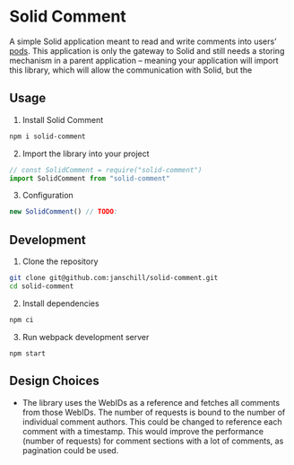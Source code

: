 # Solid Comment

A simple Solid application meant to read and write comments into users’ [pods](https://solidproject.org/users/get-a-pod).
This application is only the gateway to Solid and still needs a storing mechanism in a parent application – meaning your application will import this library, which will allow the communication with Solid, but the

## Usage

1. Install Solid Comment

```bash
npm i solid-comment
```

2. Import the library into your project

```js
// const SolidComment = require("solid-comment")
import SolidComment from "solid-comment"
```

3. Configuration

```js
new SolidComment() // TODO:
```

## Development

1. Clone the repository

```bash
git clone git@github.com:janschill/solid-comment.git
cd solid-comment
```

2. Install dependencies

```bash
npm ci
```

3. Run webpack development server

```
npm start
```

## Design Choices

* The library uses the WebIDs as a reference and fetches all comments from those WebIDs. The number of requests is bound to the number of individual comment authors. This could be changed to reference each comment with a timestamp. This would improve the performance (number of requests) for comment sections with a lot of comments, as pagination could be used.
